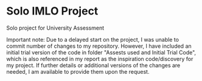 # Solo IMLO Project
Solo project for University Assessment


Important note: Due to a delayed start on the project, I was unable to commit number of changes to my repository. However, I have included an initial trial version of the code in folder "Assests used and Initial Trial Code", which is also referenced in my report as the inspiration code/discovery for my project. If further details or additional versions of the changes are needed, I am available to provide them upon the request.
